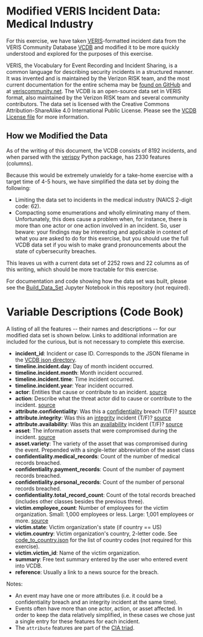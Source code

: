 # Modified VERIS Incident Data: Medical Industry

For this exercise, we have taken [VERIS](https://github.com/vz-risk/veris)-formatted incident data from the VERIS Community Database [VCDB](https://github.com/vz-risk/VCDB) and modified it to be more quickly understood and explored for the purposes of this exercise.

VERIS, the Vocabulary for Event Recording and Incident Sharing, is a common language for describing security incidents in a structured manner. It was invented and is maintained by the Verizon RISK team, and the most current documentation for the entire schema may be [found on GitHub](https://github.com/vz-risk/veris) and at [veriscommunity.net](http://veriscommunity.net/). The VCDB is an open-source data set in VERIS format, also maintained by the Verizon RISK team and several community contributors. The data set is licensed with the Creative Commons Attribution-ShareAlike 4.0 International Public License. Please see the [VCDB License file](https://github.com/vz-risk/VCDB/blob/master/LICENSE.txt) for more information. 

## How we Modified the Data

As of the writing of this document, the VCDB consists of 8192 incidents, and when parsed with the [verispy](https://github.com/RiskLens/verispy) Python package, has 2330 features (columns). 

Because this would be extremely unwieldy for a take-home exercise with a target time of 4-5 hours, we have simplified the data set by doing the following:  

  * Limiting the data set to incidents in the medical industry (NAICS 2-digit code: 62).  
  * Compacting some enumerations and wholly eliminating many of them. Unfortunately, this does cause a problem when, for instance, there is more than one actor or one action involved in an incident. So, user beware: your findings may be interesting and applicable in context of what you are asked to do for this exercise, but you should use the full VCDB data set if you wish to make grand pronouncements about the state of cybersecurity breaches.  

 This leaves us with a current data set of 2252 rows and 22 columns as of this writing, which should be more tractable for this exercise.  

 For documentation and code showing how the data set was built, please see the [Build_Data_Set](Build_Data_Set.ipynb) Jupyter Notebook in this repository (not required).  

 # Variable Descriptions (Code Book) 

 A listing of all the features -- their names and descriptions -- for our modified data set is shown below. Links to additional information are included for the curious, but is not necessary to complete this exercise. 

   * **incident_id**: Incident or case ID. Corresponds to the JSON filename in the [VCDB json directory](https://github.com/vz-risk/VCDB/tree/master/data/json/validated). 
   * **timeline.incident.day**:  Day of month incident occurred.  
   * **timeline.incident.month**: Month incident occurred.  
   * **timeline.incident.time**: Time incident occurred.  
   * **timeline.incident.year**: Year incident occurred.  
   * **actor**: Entities that cause or contribute to an incident. [source](http://veriscommunity.net/actors.html) 
   * **action**: Describe what the threat actor did to cause or contribute to the incident. [source](http://veriscommunity.net/actions.html) 
   * **attribute.confidentiality**: Was this a [confidentiality](https://resources.infosecinstitute.com/cia-triad/) breach (T/F)? [source](http://veriscommunity.net/attributes.html#section-confidentiality) 
   * **attribute.integrity**: Was this an [integrity](https://resources.infosecinstitute.com/cia-triad/) incident (T/F)? [source](http://veriscommunity.net/attributes.html#section-integrity)
   * **attribute.availability**: Was this an [availability](https://resources.infosecinstitute.com/cia-triad/) incident (T/F)? [source](http://veriscommunity.net/attributes.html#section-availability)
   * **asset**: The information assets that were compromised during the incident. [source](http://veriscommunity.net/assets.html) 
   * **asset.variety**: The variety of the asset that was compromised during the event. Prepended with a single-letter abbreviation of the asset class
   * **confidentiality.medical_records**: Count of the number of medical records breached.  
   * **confidentiality.payment_records**: Count of the number of payment records breached.  
   * **confidentiality.personal_records**: Count of the number of personal records breached.  
   * **confidentiality.total_record_count**: Count of the total records breached (includes other classes besides the previous three).  
   * **victim.employee_count**: Number of employees for the victim organization. Small: 1,000 employees or less. Large: 1,001 employees or more. [source](http://veriscommunity.net/enums.html#section-victims)
   * **victim.state**: Victim organization's state (if country == US) 
   * **victim.country**: Victim organization's country, 2-letter code.  See [code_to_country.json](https://github.com/vz-risk/veris/blob/master/code_to_country.json) for the list of country codes (not required for this exercise).  
   * **victim.victim_id**: Name of the victim organization.  
   * **summary**:  Free text summary entered by the user who entered event into VCDB.  
   * **reference**: Usually a link to a news source for the breach.  

Notes:  

  * An event may have one or more attributes (i.e. it could be a confidentiality breach and an integrity incident at the same time). 
  * Events often have more than one actor, action, or asset affected. In order to keep the data relatively simplified, in these cases we chose just a single entry for these features for each incident.  
  * The `attribute` features are part of the [CIA triad](https://whatis.techtarget.com/definition/Confidentiality-integrity-and-availability-CIA). 
